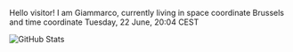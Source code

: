 Hello visitor! I am Giammarco, currently living in space coordinate Brussels and time coordinate Tuesday, 22 June, 20:04 CEST

![GitHub Stats](https://github-readme-stats.vercel.app/api?username=grcasanova)

